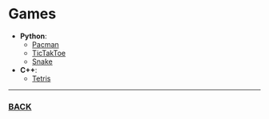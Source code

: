 # Games
- **Python**:
  - [Pacman](https://github.com/BaggerFast/Pacman)
  - [TicTakToe](https://github.com/BaggerFast/TicTakToe)
  - [Snake](https://github.com/BaggerFast/Snake)
- **C++**:
  - [Tetris](https://github.com/BaggerFast/Tetris)
--------
### [BACK](main.md)